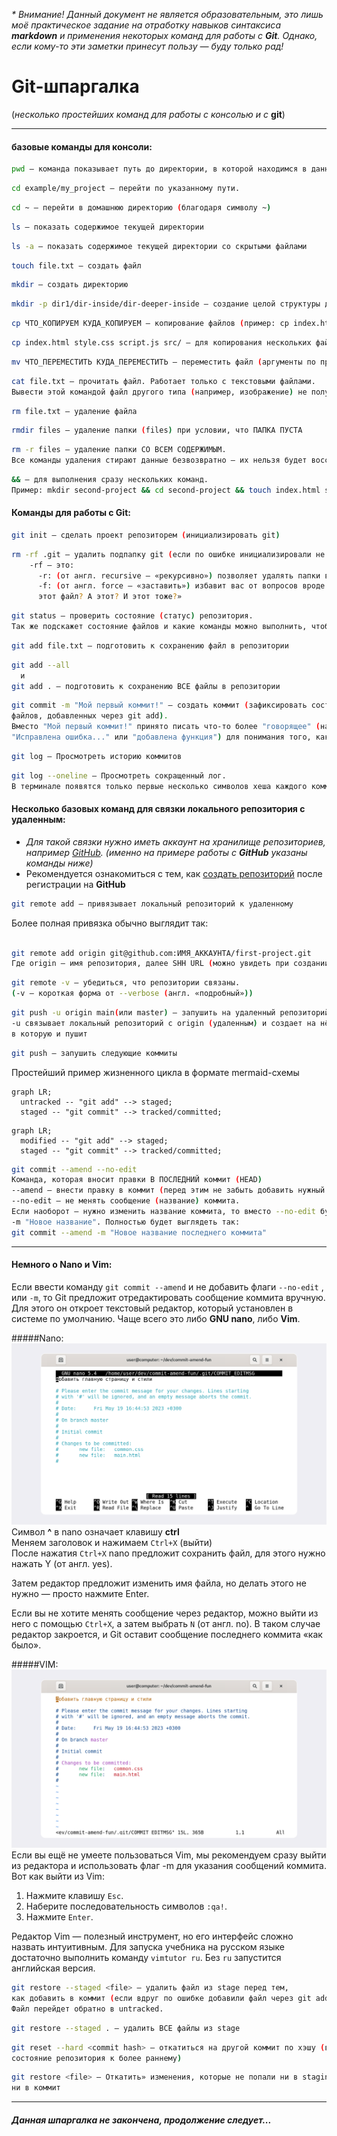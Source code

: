 _\* Внимание! Данный документ не является образовательным, это лишь моё практическое задание на отработку навыков синтаксиса **markdown** и применения некоторых команд для работы с **Git**. Однако, если кому-то эти заметки принесут пользу — буду только рад!_

# Git-шпаргалка

(_несколько простейших команд для работы с консолью и с_ **git**)

---

#### базовые команды для консоли:

```bash
pwd — команда показывает путь до директории, в которой находимся в данный момент
```

```bash
cd example/my_project — перейти по указанному пути.
```

```bash
cd ~ — перейти в домашнюю директорию (благодаря символу ~)
```

```bash
ls — показать содержимое текущей директории
```

```bash
ls -a — показать содержимое текущей директории со скрытыми файлами
```

```bash
touch file.txt — создать файл
```

```bash
mkdir — создать директорию
```

```bash
mkdir -p dir1/dir-inside/dir-deeper-inside — создание целой структуры директорий
```

```bash
cp ЧТО_КОПИРУЕМ КУДА_КОПИРУЕМ — копирование файлов (пример: cp index.html src/)
```

```bash
cp index.html style.css script.js src/ — для копирования нескольких файлов
```

```bash
mv ЧТО_ПЕРЕМЕСТИТЬ КУДА_ПЕРЕМЕСТИТЬ — переместить файл (аргументы по принципу копирования)
```

```bash
cat file.txt — прочитать файл. Работает только с текстовыми файлами.
Вывести этой командой файл другого типа (например, изображение) не получится!
```

```bash
rm file.txt — удаление файла
```

```bash
rmdir files — удаление папки (files) при условии, что ПАПКА ПУСТА
```

```bash
rm -r files — удаление папки СО ВСЕМ СОДЕРЖИМЫМ.
Все команды удаления стирают данные безвозвратно — их нельзя будет восстановить из корзины!
```

```bash
&& — для выполнения сразу нескольких команд.
Пример: mkdir second-project && cd second-project && touch index.html style.css
```

#### Команды для работы с Git:

```bash
git init — сделать проект репозиторем (инициализировать git)
```

```bash
rm -rf .git — удалить подпапку git (если по ошибке инициализировали не в той директории)
    -rf — это:
      -r: (от англ. recursive — «рекурсивно») позволяет удалять папки вместе с их содержимым
      -f: (от англ. force — «заставить») избавит вас от вопросов вроде «Вы точно хотите удалить
      этот файл? А этот? И этот тоже?»
```

```bash
git status — проверить состояние (статус) репозитория.
Так же подскажет состояние файлов и какие команды можно выполнить, чтоб поменять состояние
```

```bash
git add file.txt — подготовить к сохранению файл в репозитории
```

```bash
git add --all
  и
git add . — подготовить к сохранению ВСЕ файлы в репозитории
```

```bash
git commit -m "Мой первый коммит!" — создать коммит (зафиксировать состояние
файлов, добавленных через git add).
Вместо "Мой первый коммит!" принято писать что-то более "говорящее" (например
"Исправлена ошибка..." или "добавлена функция") для понимания того, какие внесены изменения.
```

```bash
git log — Просмотреть историю коммитов
```

```bash
git log --oneline — Просмотреть сокращенный лог.
В терминале появятся только первые несколько символов хеша каждого коммита и их комментарии.
```

#### Несколько базовых команд для связки локального репозитория с удаленным:

- _Для такой связки нужно иметь аккаунт на хранилище репозиториев, например [GitHub](https://github.com/).
  (именно на примере работы с **GitHub** указаны команды ниже)_
- Рекомендуется ознакомиться с тем, как [создать репозиторий](https://docs.github.com/ru/get-started/quickstart/create-a-repo) после регистрации на **GitHub**

```bash
git remote add — привязывает локальный репозиторий к удаленному
```

Более полная привязка обычно выглядит так:

```bash

git remote add origin git@github.com:ИМЯ_АККАУНТА/first-project.git
Где origin — имя репозитория, далее SHH URL (можно увидеть при создании удаленного репозитория)
```

```bash
git remote -v — убедиться, что репозитории связаны.
(-v — короткая форма от --verbose (англ. «подробный»))
```

```bash
git push -u origin main(или master) — запушить на удаленный репозиторий самый первый коммит.
-u связывает локальный репозиторий с origin (удаленным) и создает на нём ветку main,
в которую и пушит
```

```bash
git push — запушить следующие коммиты
```

Простейший пример жизненного цикла в формате mermaid-схемы

```mermaid
graph LR;
  untracked -- "git add" --> staged;
  staged -- "git commit" --> tracked/committed;
```

```mermaid
graph LR;
  modified -- "git add" --> staged;
  staged -- "git commit" --> tracked/committed;
```

```bash
git commit --amend --no-edit
Команда, которая вносит правки В ПОСЛЕДНИЙ коммит (HEAD)
--amend — внести правку в коммит (перед этим не забыть добавить нужный файл через git add)
--no-edit — не менять сообщение (название) коммита.
Если наоборот — нужно изменить название коммита, то вместо --no-edit будет команда
-m "Новое название". Полностью будет выглядеть так:
git commit --amend -m "Новое название последнего коммита"
```

---

#### Немного о Nano и Vim:

Если ввести команду `git commit --amend` и не добавить флаги `--no-edit` , или `-m`,
то Git предложит отредактировать сообщение коммита вручную. Для этого он откроет текстовый редактор, который установлен в системе по умолчанию. Чаще всего это либо **GNU nano**, либо **Vim**.

#####Nano:  
![Nano](./img/nano.png)  
Символ **^** в nano означает клавишу **ctrl**  
Меняем заголовок и нажимаем `Ctrl+X` (выйти)  
После нажатия `Ctrl+X` nano предложит сохранить файл, для этого нужно нажать Y (от англ. yes).

Затем редактор предложит изменить имя файла, но делать этого не нужно — просто нажмите Enter.

Если вы не хотите менять сообщение через редактор, можно выйти из него с помощью `Ctrl+X`, а затем выбрать `N` (от англ. no). В таком случае редактор закроется, и Git оставит сообщение последнего коммита «как было».

#####VIM:  
![Vim](./img/vim.png)  
Если вы ещё не умеете пользоваться Vim, мы рекомендуем сразу выйти из редактора и использовать флаг -m для указания сообщений коммита. Вот как выйти из Vim:

1. Нажмите клавишу `Esc`.
2. Наберите последовательность символов `:qa!`.
3. Нажмите `Enter`.

Редактор Vim — полезный инструмент, но его интерфейс сложно назвать интуитивным.
Для запуска учебника на русском языке достаточно выполнить команду `vimtutor ru`.
Без `ru` запустится английская версия.

```bash
git restore --staged <file> — удалить файл из stage перед тем,
как добавить в коммит (если вдруг по ошибке добавили файл через git add).
Файл перейдет обратно в untracked.
```

```bash
git restore --staged . — удалить ВСЕ файлы из stage
```

```bash
git reset --hard <commit hash> — откатиться на другой коммит по хэшу (вернуть
состояние репозитория к более раннему)
```

```bash
git restore <file> — Откатить» изменения, которые не попали ни в staging,
ни в коммит
```

---

##### Данная шпаргалка не закончена, продолжение следует...
